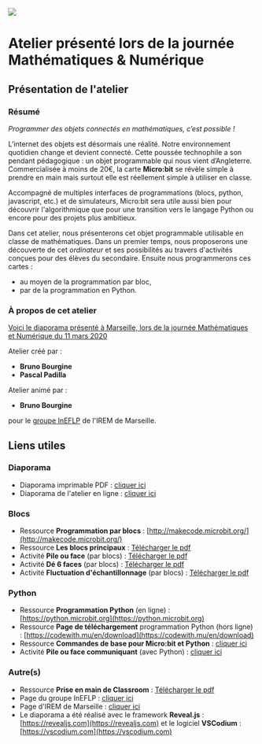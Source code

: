 ![](https://cache.media.eduscol.education.fr/image/CST/58/7/annee-maths_eduscol-1080x200px_1164587.jpg)

# Atelier présenté lors de la journée Mathématiques & Numérique

## Présentation de l'atelier

### Résumé

*Programmer des objets connectés en mathématiques, c’est possible !*

L’internet des objets est désormais une réalité. Notre environnement quotidien change et devient connecté.
Cette poussée technophile a son pendant pédagogique : un objet programmable qui nous vient d’Angleterre.
Commercialisée à moins de 20€, la carte **Micro:bit** se révèle simple à prendre en main mais surtout elle
est réellement simple à utiliser en classe.

Accompagné de multiples interfaces de programmations (blocs, python, javascript, etc.) et de simulateurs,
Micro:bit sera utile aussi bien pour découvrir l'algorithmique que pour une transition vers le langage Python
ou encore pour des projets plus ambitieux.

Dans cet atelier, nous présenterons cet objet programmable utilisable en classe de mathématiques.
Dans un premier temps, nous proposerons une découverte de cet *ordinateur* et ses possibilités au travers
d'activités conçues pour des élèves du secondaire.
Ensuite nous programmerons ces cartes :
* au moyen de la programmation par bloc,
* par de la programmation en Python. 

### À propos de cet atelier

[Voici le diaporama présenté à Marseille, lors de la journée Mathématiques et Numérique du 11 mars 2020](https://iremlp.github.io/presentations/2020_mathsNumMars/build/)

Atelier créé par :
* **Bruno Bourgine**
* **Pascal Padilla**

Atelier animé par :
* **Bruno Bourgine**

pour le [groupe InEFLP](http://url.univ-irem.fr/ineflp) de l'IREM de Marseille.

## Liens utiles

### Diaporama
* Diaporama imprimable PDF : [cliquer ici](build/res/diapo.pdf)
* Diaporama de l'atelier en ligne : [cliquer ici](https://iremlp.github.io/presentations/2020_mathsNumMars/build/)


### Blocs
* Ressource **Programmation par blocs** : [http://makecode.microbit.org/](http://makecode.microbit.org/)
* Ressource **Les blocs principaux** : [Télécharger le pdf](https://github.com/iremlp/brochure-IREM---microbit/raw/master/fiches/fiche_mb_makecode_blocsPrincipaux.tex.pdf)
* Activité **Pile ou face** (par blocs) : [Télécharger le pdf](https://github.com/iremlp/brochure-IREM---microbit/raw/master/fiches/fiche_mb-pile.tex.pdf)
* Activité **Dé 6 faces** (par blocs) : [Télécharger le pdf](https://github.com/iremlp/brochure-IREM---microbit/raw/master/fiches/fiche_mb-dede.tex.pdf)
* Activité **Fluctuation d'échantillonnage** (par blocs) : [Télécharger le pdf](https://github.com/iremlp/brochure-IREM---microbit/raw/master/fiches/fiche_mb-fluctuation.tex.pdf)

### Python
* Ressource **Programmation Python** (en ligne) : [https://python.microbit.org](https://python.microbit.org)
* Ressource **Page de téléchargement** programmation Python (hors ligne) : [https://codewith.mu/en/download](https://codewith.mu/en/download)
* Ressource **Commandes de base pour Micro:bit et Python** : [cliquer ici](https://github.com/iremlp/brochure-IREM---microbit/raw/master/fiches/fiche_mbpy-FT_python.tex.pdf)
* Activité **Pile ou face communiquant** (avec Python) : [cliquer ici](https://github.com/iremlp/brochure-IREM---microbit/raw/master/fiches/fiche_mbpy-pilecom.tex.pdf)

### Autre(s)
* Ressource **Prise en main de Classroom** : [Télécharger le pdf](https://github.com/iremlp/brochure-IREM---microbit/raw/master/fiches/fiche_mb-classroom.tex.pdf)
* Page du groupe InEFLP : [cliquer ici](http://url.univ-irem.fr/ineflp)
* Page d'IREM de Marseille : [cliquer ici](https://irem.univ-amu.fr/)
* Le diaporama a été réalisé avec le framework **Reveal.js** :  [https://revealjs.com](https://revealjs.com) et le logiciel **VSCodium** :  [https://vscodium.com](https://vscodium.com)
